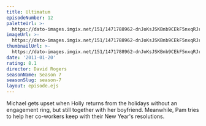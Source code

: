 ```yaml
---
title: Ultimatum
episodeNumber: 12
paletteUrl: >-
  https://dato-images.imgix.net/151/1471788962-dnJoKsJSKBnb9CEkF5nxqRJrWSz.jpg?auto=enhance&ch=DPR%2CWidth&palette=json
imageUrl: >-
  https://dato-images.imgix.net/151/1471788962-dnJoKsJSKBnb9CEkF5nxqRJrWSz.jpg?auto=compress%2Cformat&ch=DPR%2CWidth&w=500
thumbnailUrl: >-
  https://dato-images.imgix.net/151/1471788962-dnJoKsJSKBnb9CEkF5nxqRJrWSz.jpg?auto=enhance&ch=DPR%2CWidth&fit=crop&fm=jpg&h=280&w=500
date: '2011-01-20'
rating: 8.1
director: David Rogers
seasonName: Season 7
seasonSlug: season-7
layout: episode.ejs
---
```


Michael gets upset when Holly returns from the holidays without an engagement ring, but still together with her boyfriend. Meanwhile, Pam tries to help her co-workers keep with their New Year's resolutions.
